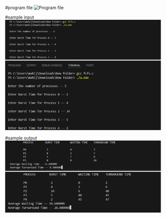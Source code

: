 #program file
![Program file](programfcfs_5A2.png)

#sample input
![sample_file_input](IO_5A2.png)
![tested input](Test_IO_5A2.png)

#sample output
![sample_file_output](OT_5A2.png)
![tested output](Test_OT_5A2.png)


